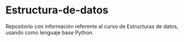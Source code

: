 # Estructura-de-datos
Repositorio con información referente al curso de Estructuras de datos, usando como lenguaje base Python.
